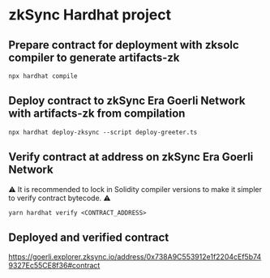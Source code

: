 # zkSync Hardhat project

## Prepare contract for deployment with zksolc compiler to generate artifacts-zk 

```shell
npx hardhat compile
```

## Deploy contract to zkSync Era Goerli Network with artifacts-zk from compilation

```shell
npx hardhat deploy-zksync --script deploy-greeter.ts
```

## Verify contract at address on zkSync Era Goerli Network

:warning: It is recommended to lock in Solidity compiler versions to make it simpler to verify contract bytecode. :warning:

```shell
yarn hardhat verify <CONTRACT_ADDRESS>
```

## Deployed and verified contract 

https://goerli.explorer.zksync.io/address/0x738A9C553912e1f2204cEf5b749327Ec55CE8f36#contract